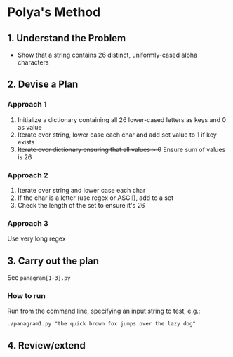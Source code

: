 # Polya's Method

## 1. Understand the Problem
* Show that a string contains 26 distinct, uniformly-cased alpha characters

## 2. Devise a Plan
### Approach 1
1. Initialize a dictionary containing all 26 lower-cased letters as keys and 0 as value
2. Iterate over string, lower case each char and ~~add~~ set value to 1 if key exists
3. ~~Iterate over dictionary ensuring that all values > 0~~ Ensure sum of values is 26

### Approach 2
1. Iterate over string and lower case each char
2. If the char is a letter (use regex or ASCII), add to a set
3. Check the length of the set to ensure it's 26

### Approach 3
Use very long regex

## 3. Carry out the plan
See `panagram[1-3].py`

### How to run
Run from the command line, specifying an input string to test, e.g.:
```
./panagram1.py "the quick brown fox jumps over the lazy dog"
```

## 4. Review/extend